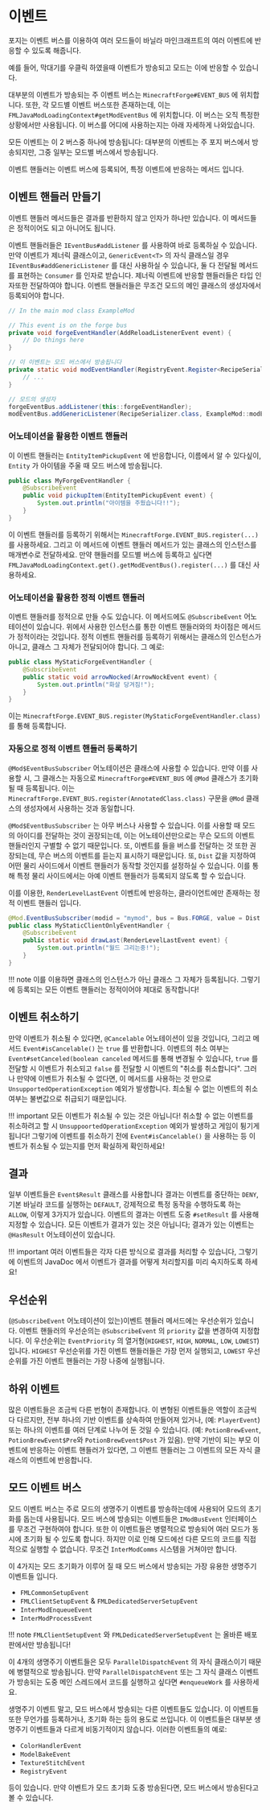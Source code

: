 이벤트
======

포지는 이벤트 버스를 이용하여 여러 모드들이 바닐라 마인크래프트의 여러 이벤트에 반응할 수 있도록 해줍니다.

예를 들어, 막대기를 우클릭 하였을때 이벤트가 방송되고 모드는 이에 반응할 수 있습니다.

대부분의 이벤트가 방송되는 주 이벤트 버스는 `MinecraftForge#EVENT_BUS` 에 위치합니다. 또한, 각 모드별 이벤트 버스또한 존재하는데, 이는 `FMLJavaModLoadingContext#getModEventBus` 에 위치합니다. 이 버스는 오직 특정한 상황에서만 사용됩니다. 이 버스를 어디에 사용하는지는 아래 자세하게 나와있습니다.

모든 이벤트는 이 2 버스중 하나에 방송됩니다: 대부분의 이벤트는 주 포지 버스에서 방송되지만, 그중 일부는 모드별 버스에서 방송됩니다.

이벤트 핸들러는 이벤트 버스에 등록되어, 특정 이벤트에 반응하는 메서드 입니다.

이벤트 핸들러 만들기
-------------------------

이벤트 핸들러 메서드들은 결과를 반환하지 않고 인자가 하나만 있습니다. 이 메서드들은 정적이어도 되고 아니어도 됩니다.

이벤트 핸들러들은 `IEventBus#addListener` 를 사용하여 바로 등록하실 수 있습니다. 만약 이벤트가 제너릭 클래스이고, `GenericEvent<T>` 의 자식 클래스일 경우 `IEventBus#addGenericListener` 를 대신 사용하실 수 있습니다, 둘 다 전달될 메서드를 표현하는 `Consumer` 를 인자로 받습니다. 제너릭 이벤트에 반응할 핸들러들은 타입 인자또한 전달하여야 합니다. 이벤트 핸들러들은 무조건 모드의 메인 클래스의 생성자에서 등록되어야 합니다.

```java
// In the main mod class ExampleMod

// This event is on the forge bus
private void forgeEventHandler(AddReloadListenerEvent event) {
    // Do things here
}

// 이 이벤트는 모드 버스에서 방송됩니다
private static void modEventHandler(RegistryEvent.Register<RecipeSerializer<?>> event) {
    // ...
}

// 모드의 생성자
forgeEventBus.addListener(this::forgeEventHandler);
modEventBus.addGenericListener(RecipeSerializer.class, ExampleMod::modEventHandler);
```

### 어노테이션을 활용한 이벤트 핸들러

이 이벤트 핸들러는 `EntityItemPickupEvent` 에 반응합니다, 이름에서 알 수 있다싶이, `Entity` 가 아이템을 주울 때 모드 버스에 방송됩니다.

```java
public class MyForgeEventHandler {
    @SubscribeEvent
    public void pickupItem(EntityItemPickupEvent event) {
        System.out.println("아이템을 주웠습니다!!");
    }
}
```

이 이벤트 핸들러를 등록하기 위해서는 `MinecraftForge.EVENT_BUS.register(...)` 를 사용하세요. 그리고 이 메서드에 이벤트 핸들러 메서드가 있는 클래스의 인스턴스를 매개변수로 전달하세요. 만약 핸들러를 모드별 버스에 등록하고 싶다면 `FMLJavaModLoadingContext.get().getModEventBus().register(...)` 를 대신 사용하세요.

### 어노테이션을 활용한 정적 이벤트 핸들러

이벤트 핸들러를 정적으로 만들 수도 있습니다. 이 메서드에도 `@SubscribeEvent` 어노테이션이 있습니다. 위에서 사용한 인스턴스를 통한 이벤트 핸들러와의 차이점은 메서드가 정적이라는 것입니다. 정적 이벤트 핸들러를 등록하기 위해서는 클래스의 인스턴스가 아니고, 클래스 그 자체가 전달되어야 합니다. 그 예로:

```java
public class MyStaticForgeEventHandler {
    @SubscribeEvent
    public static void arrowNocked(ArrowNockEvent event) {
        System.out.println("화살 당겨짐!");
    }
}
```

이는 `MinecraftForge.EVENT_BUS.register(MyStaticForgeEventHandler.class)` 를 통해 등록합니다.

### 자동으로 정적 이벤트 핸들러 등록하기

`@Mod$EventBusSubscriber` 어노테이션은 클래스에 사용할 수 있습니다. 만약 이를 사용할 시, 그 클래스는 자동으로 `MinecraftForge#EVENT_BUS` 에 `@Mod` 클래스가 초기화될 때 등록됩니다. 이는 `MinecraftForge.EVENT_BUS.register(AnnotatedClass.class)` 구문을 `@Mod` 클래스의 생성자에서 사용하는 것과 동일합니다.

`@Mod$EventBusSubscriber` 는 아무 버스나 사용할 수 있습니다. 이를 사용할 때 모드의 아이디를 전달하는 것이 권장되는데, 이는 어노테이션만으로는 무슨 모드의 이벤트 핸들러인지 구별할 수 없기 때문입니다. 또, 이벤트를 들을 버스를 전달하는 것 또한 권장되는데, 무슨 버스의 이벤트를 듣는지 표시하기 때문입니다. 또, `Dist` 값을 지정하여 어떤 물리 사이드에서 이벤트 핸들러가 동작할 것인지를 설정하실 수 있습니다. 이를 통해 특정 물리 사이드에서는 아예 이벤트 핸들러가 등록되지 않도록 할 수 있습니다.

이를 이용한, `RenderLevelLastEvent` 이벤트에 반응하는, 클라이언트에만 존재하는 정적 이벤트 핸들러 입니다.

```java
@Mod.EventBusSubscriber(modid = "mymod", bus = Bus.FORGE, value = Dist.CLIENT)
public class MyStaticClientOnlyEventHandler {
    @SubscribeEvent
    public static void drawLast(RenderLevelLastEvent event) {
        System.out.println("월드 그리는중!");
    }
}
```

!!! note
    이를 이용하면 클래스의 인스턴스가 아닌 클래스 그 자체가 등록됩니다. 그렇기에 등록되는 모든 이벤트 핸들러는 정적이어야 제대로 동작합니다!

이벤트 취소하기
---------

만약 이벤트가 취소될 수 있다면, `@Cancelable` 어노테이션이 있을 것입니다, 그리고 메서드 `Event#isCancelable()` 는 `true` 를 반환합니다. 이벤트의 취소 여부는 `Event#setCanceled(boolean canceled` 메서드를 통해 변경될 수 있습니다, `true` 를 전달할 시 이벤트가 취소되고 `false` 를 전달할 시 이벤트의 "취소를 취소합니다". 그러나 만약에 이벤트가 취소될 수 없다면, 이 메서드를 사용하는 것 만으로 `UnsupportedOperationException` 예외가 발생합니다. 최소될 수 없는 이벤트의 취소 여부는 불변값으로 취급되기 때문입니다.

!!! important
    모든 이벤트가 취소될 수 있는 것은 아닙니다! 취소할 수 없는 이벤트를 취소하려고 할 시 `UnsuppoortedOperationException` 예외가 발생하고 게임이 튕기게 됩니다! 그렇기에 이벤트를 취소하기 전에 `Event#isCancelable()` 을 사용하는 등 이벤트가 취소될 수 있는지를 먼저 확실하게 확인하세요!

결과
-------

일부 이벤트들은 `Event$Result` 클래스를 사용합니다 결과는 이벤트를 중단하는 `DENY`, 기본 바닐라 코드를 실행하는 `DEFAULT`, 강제적으로 특정 동작을 수행하도록 하는 `ALLOW`, 이렇게 3가지가 있습니다. 이벤트의 결과는 이벤트 도중 `#setResult` 를 사용해 지정할 수 있습니다. 모든 이벤트가 결과가 있는 것은 아닙니다; 결과가 있는 이벤트는 `@HasResult` 어노테이션이 있습니다.

!!! important
    여러 이벤트들은 각자 다른 방식으로 결과를 처리할 수 있습니다, 그렇기에 이벤트의 JavaDoc 에서 이벤트가 결과를 어떻게 처리할지를 미리 숙지하도록 하세요!

우선순위
--------

(`@SubscribeEvent` 어노테이션이 있는)이벤트 헨들러 메서드에는 우선순위가 있습니다. 이벤트 핸들러의 우선순의는 `@SubscribeEvent` 의 `priority` 값을 변경하여 지정합니다. 이 우선순위는 `EventPriority` 의 열거형(`HIGHEST`, `HIGH`, `NORMAL`, `LOW`, `LOWEST`)입니다. `HIGHEST` 우선순위를 가진 이벤트 핸들러들은 가장 먼저 실행되고, `LOWEST` 우선순위를 가진 이벤트 핸들러는 가장 나중에 실행됩니다.

하위 이벤트
----------

많은 이벤트들은 조금씩 다른 번형이 존재합니다. 이 변형된 이벤트들은 역할이 조금씩 다 다르지만, 전부 하나의 기반 이벤트를 상속하여 만들어져 있거나, (예: `PlayerEvent`) 또는 하나의 이벤트를 여러 단계로 나누어 둔 것일 수 있습니다. (예: `PotionBrewEvent`, `PotionBrewEvent$Pre`와 `PotionBrewEvent$Post` 가 있음). 만약 기반이 되는 부모 이벤트에 반응하는 이벤트 핸들러가 있다면, 그 이벤트 핸들러는 그 이벤트의 모든 자식 클래스의 이벤트에 반응합니다.

모드 이벤트 버스
-------------

모드 이벤트 버스는 주로 모드의 생명주기 이벤트를 방송하는데에 사용되어 모드의 초기화를 돕는데 사용됩니다. 모드 버스에 방송되는 이벤트들은 `IModBusEvent` 인터페이스를 무조건 구현하여야 합니다. 또한 이 이벤트들은 병렬적으로 방송되어 여러 모드가 동시에 초기화 될 수 있도록 합니다. 하지만 이로 인해 모드에선 다른 모드의 코드를 직접적으로 실행할 수 없습니다. 무조건 `InterModComms` 시스템을 거쳐야만 합니다.

이 4가지는 모드 초기화가 이루어 질 때 모드 버스에서 방송되는 가장 유용한 생명주기 이벤트들 입니다.

* `FMLCommonSetupEvent`
* `FMLClientSetupEvent` & `FMLDedicatedServerSetupEvent`
* `InterModEnqueueEvent`
* `InterModProcessEvent`

!!! note
    `FMLClientSetupEvent` 와 `FMLDedicatedServerSetupEvent` 는 올바른 배포판에서만 방송됩니다!

이 4개의 생명주기 이벤트들은 모두 `ParallelDispatchEvent` 의 자식 클래스이기 때문에 병렬적으로 방송됩니다. 만약 `ParallelDispatchEvent` 또는 그 자식 클래스 이벤트가 방송되는 도중 메인 스레드에서 코드를 실행하고 싶다면 `#enqueueWork` 를 사용하세요.

생명주기 이벤트 말고, 모드 버스에서 방송되는 다른 이벤트들도 있습니다. 이 이벤트들 또한 무언가를 등록하거나, 초기화 하는 등의 용도로 쓰입니다. 이 이벤트들은 대부분 생명주기 이벤트들과 다르게 비동기적이지 않습니다. 이러한 이벤트들의 예로:

* `ColorHandlerEvent`
* `ModelBakeEvent`
* `TextureStitchEvent`
* `RegistryEvent`

등이 있습니다. 만약 이벤트가 모드 초기화 도중 방송된다면, 모드 버스에서 방송된다고 볼 수 있습니다.
